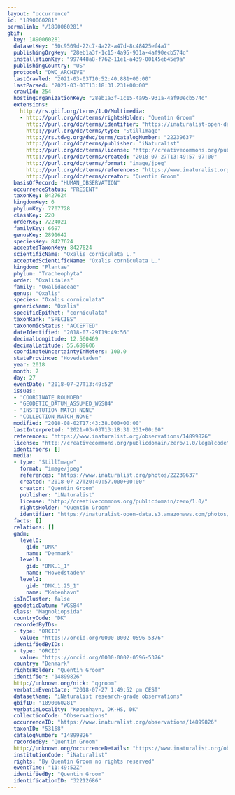 ```yaml
---
layout: "occurrence"
id: "1890060281"
permalink: "/1890060281"
gbif:
  key: 1890060281
  datasetKey: "50c9509d-22c7-4a22-a47d-8c48425ef4a7"
  publishingOrgKey: "28eb1a3f-1c15-4a95-931a-4af90ecb574d"
  installationKey: "997448a8-f762-11e1-a439-00145eb45e9a"
  publishingCountry: "US"
  protocol: "DWC_ARCHIVE"
  lastCrawled: "2021-03-03T10:52:40.881+00:00"
  lastParsed: "2021-03-03T13:18:31.231+00:00"
  crawlId: 254
  hostingOrganizationKey: "28eb1a3f-1c15-4a95-931a-4af90ecb574d"
  extensions:
    http://rs.gbif.org/terms/1.0/Multimedia:
    - http://purl.org/dc/terms/rightsHolder: "Quentin Groom"
      http://purl.org/dc/terms/identifier: "https://inaturalist-open-data.s3.amazonaws.com/photos/22239637/original.jpeg?1532893801"
      http://purl.org/dc/terms/type: "StillImage"
      http://rs.tdwg.org/dwc/terms/catalogNumber: "22239637"
      http://purl.org/dc/terms/publisher: "iNaturalist"
      http://purl.org/dc/terms/license: "http://creativecommons.org/publicdomain/zero/1.0/"
      http://purl.org/dc/terms/created: "2018-07-27T13:49:57-07:00"
      http://purl.org/dc/terms/format: "image/jpeg"
      http://purl.org/dc/terms/references: "https://www.inaturalist.org/photos/22239637"
      http://purl.org/dc/terms/creator: "Quentin Groom"
  basisOfRecord: "HUMAN_OBSERVATION"
  occurrenceStatus: "PRESENT"
  taxonKey: 8427624
  kingdomKey: 6
  phylumKey: 7707728
  classKey: 220
  orderKey: 7224021
  familyKey: 6697
  genusKey: 2891642
  speciesKey: 8427624
  acceptedTaxonKey: 8427624
  scientificName: "Oxalis corniculata L."
  acceptedScientificName: "Oxalis corniculata L."
  kingdom: "Plantae"
  phylum: "Tracheophyta"
  order: "Oxalidales"
  family: "Oxalidaceae"
  genus: "Oxalis"
  species: "Oxalis corniculata"
  genericName: "Oxalis"
  specificEpithet: "corniculata"
  taxonRank: "SPECIES"
  taxonomicStatus: "ACCEPTED"
  dateIdentified: "2018-07-29T19:49:56"
  decimalLongitude: 12.560469
  decimalLatitude: 55.689606
  coordinateUncertaintyInMeters: 100.0
  stateProvince: "Hovedstaden"
  year: 2018
  month: 7
  day: 27
  eventDate: "2018-07-27T13:49:52"
  issues:
  - "COORDINATE_ROUNDED"
  - "GEODETIC_DATUM_ASSUMED_WGS84"
  - "INSTITUTION_MATCH_NONE"
  - "COLLECTION_MATCH_NONE"
  modified: "2018-08-02T17:43:38.000+00:00"
  lastInterpreted: "2021-03-03T13:18:31.231+00:00"
  references: "https://www.inaturalist.org/observations/14899826"
  license: "http://creativecommons.org/publicdomain/zero/1.0/legalcode"
  identifiers: []
  media:
  - type: "StillImage"
    format: "image/jpeg"
    references: "https://www.inaturalist.org/photos/22239637"
    created: "2018-07-27T20:49:57.000+00:00"
    creator: "Quentin Groom"
    publisher: "iNaturalist"
    license: "http://creativecommons.org/publicdomain/zero/1.0/"
    rightsHolder: "Quentin Groom"
    identifier: "https://inaturalist-open-data.s3.amazonaws.com/photos/22239637/original.jpeg?1532893801"
  facts: []
  relations: []
  gadm:
    level0:
      gid: "DNK"
      name: "Denmark"
    level1:
      gid: "DNK.1_1"
      name: "Hovedstaden"
    level2:
      gid: "DNK.1.25_1"
      name: "København"
  isInCluster: false
  geodeticDatum: "WGS84"
  class: "Magnoliopsida"
  countryCode: "DK"
  recordedByIDs:
  - type: "ORCID"
    value: "https://orcid.org/0000-0002-0596-5376"
  identifiedByIDs:
  - type: "ORCID"
    value: "https://orcid.org/0000-0002-0596-5376"
  country: "Denmark"
  rightsHolder: "Quentin Groom"
  identifier: "14899826"
  http://unknown.org/nick: "qgroom"
  verbatimEventDate: "2018-07-27 1:49:52 pm CEST"
  datasetName: "iNaturalist research-grade observations"
  gbifID: "1890060281"
  verbatimLocality: "København, DK-HS, DK"
  collectionCode: "Observations"
  occurrenceID: "https://www.inaturalist.org/observations/14899826"
  taxonID: "53168"
  catalogNumber: "14899826"
  recordedBy: "Quentin Groom"
  http://unknown.org/occurrenceDetails: "https://www.inaturalist.org/observations/14899826"
  institutionCode: "iNaturalist"
  rights: "By Quentin Groom no rights reserved"
  eventTime: "11:49:52Z"
  identifiedBy: "Quentin Groom"
  identificationID: "32212686"
---
```

